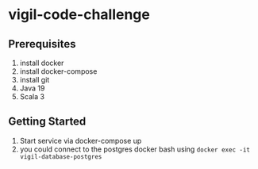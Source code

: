 # vigil-code-challenge

## Prerequisites
1. install docker
2. install docker-compose
3. install git
4. Java 19
5. Scala 3

## Getting Started
1. Start service via docker-compose up
2. you could connect to the postgres docker bash using `docker exec -it vigil-database-postgres`